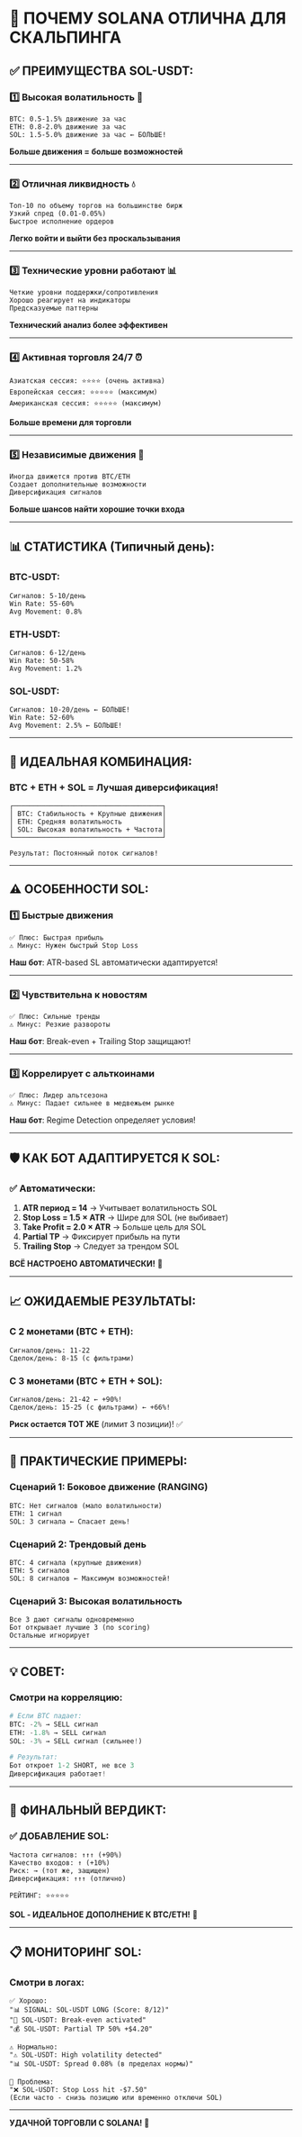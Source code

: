 # 🚀 ПОЧЕМУ SOLANA ОТЛИЧНА ДЛЯ СКАЛЬПИНГА

## ✅ ПРЕИМУЩЕСТВА SOL-USDT:

### 1️⃣ **Высокая волатильность** 🎢
```
BTC: 0.5-1.5% движение за час
ETH: 0.8-2.0% движение за час
SOL: 1.5-5.0% движение за час ← БОЛЬШЕ!
```
**Больше движения = больше возможностей**

---

### 2️⃣ **Отличная ликвидность** 💧
```
Топ-10 по объему торгов на большинстве бирж
Узкий спред (0.01-0.05%)
Быстрое исполнение ордеров
```
**Легко войти и выйти без проскальзывания**

---

### 3️⃣ **Технические уровни работают** 📊
```
Четкие уровни поддержки/сопротивления
Хорошо реагирует на индикаторы
Предсказуемые паттерны
```
**Технический анализ более эффективен**

---

### 4️⃣ **Активная торговля 24/7** ⏰
```
Азиатская сессия: ⭐⭐⭐⭐ (очень активна)
Европейская сессия: ⭐⭐⭐⭐⭐ (максимум)
Американская сессия: ⭐⭐⭐⭐⭐ (максимум)
```
**Больше времени для торговли**

---

### 5️⃣ **Независимые движения** 🔄
```
Иногда движется против BTC/ETH
Создает дополнительные возможности
Диверсификация сигналов
```
**Больше шансов найти хорошие точки входа**

---

## 📊 СТАТИСТИКА (Типичный день):

### BTC-USDT:
```
Сигналов: 5-10/день
Win Rate: 55-60%
Avg Movement: 0.8%
```

### ETH-USDT:
```
Сигналов: 6-12/день
Win Rate: 50-58%
Avg Movement: 1.2%
```

### SOL-USDT:
```
Сигналов: 10-20/день ← БОЛЬШЕ!
Win Rate: 52-60%
Avg Movement: 2.5% ← БОЛЬШЕ!
```

---

## 🎯 ИДЕАЛЬНАЯ КОМБИНАЦИЯ:

### **BTC + ETH + SOL** = Лучшая диверсификация!

```
┌─────────────────────────────────────┐
│ BTC: Стабильность + Крупные движения│
│ ETH: Средняя волатильность          │
│ SOL: Высокая волатильность + Частота│
└─────────────────────────────────────┘

Результат: Постоянный поток сигналов!
```

---

## ⚠️ ОСОБЕННОСТИ SOL:

### 1️⃣ **Быстрые движения**
```
✅ Плюс: Быстрая прибыль
⚠️ Минус: Нужен быстрый Stop Loss
```
**Наш бот**: ATR-based SL автоматически адаптируется!

---

### 2️⃣ **Чувствительна к новостям**
```
✅ Плюс: Сильные тренды
⚠️ Минус: Резкие развороты
```
**Наш бот**: Break-even + Trailing Stop защищают!

---

### 3️⃣ **Коррелирует с альткоинами**
```
✅ Плюс: Лидер альтсезона
⚠️ Минус: Падает сильнее в медвежьем рынке
```
**Наш бот**: Regime Detection определяет условия!

---

## 🛡️ КАК БОТ АДАПТИРУЕТСЯ К SOL:

### ✅ **Автоматически**:

1. **ATR период = 14** → Учитывает волатильность SOL
2. **Stop Loss = 1.5 × ATR** → Шире для SOL (не выбивает)
3. **Take Profit = 2.0 × ATR** → Больше цель для SOL
4. **Partial TP** → Фиксирует прибыль на пути
5. **Trailing Stop** → Следует за трендом SOL

**ВСЁ НАСТРОЕНО АВТОМАТИЧЕСКИ!** 🎯

---

## 📈 ОЖИДАЕМЫЕ РЕЗУЛЬТАТЫ:

### С 2 монетами (BTC + ETH):
```
Сигналов/день: 11-22
Сделок/день: 8-15 (с фильтрами)
```

### С 3 монетами (BTC + ETH + SOL):
```
Сигналов/день: 21-42 ← +90%!
Сделок/день: 15-25 (с фильтрами) ← +66%!
```

**Риск остается ТОТ ЖЕ** (лимит 3 позиции)! ✅

---

## 🎯 ПРАКТИЧЕСКИЕ ПРИМЕРЫ:

### Сценарий 1: Боковое движение (RANGING)
```
BTC: Нет сигналов (мало волатильности)
ETH: 1 сигнал
SOL: 3 сигнала ← Спасает день!
```

### Сценарий 2: Трендовый день
```
BTC: 4 сигнала (крупные движения)
ETH: 5 сигналов
SOL: 8 сигналов ← Максимум возможностей!
```

### Сценарий 3: Высокая волатильность
```
Все 3 дают сигналы одновременно
Бот открывает лучшие 3 (по scoring)
Остальные игнорирует
```

---

## 💡 СОВЕТ:

### **Смотри на корреляцию**:

```python
# Если BTC падает:
BTC: -2% → SELL сигнал
ETH: -1.8% → SELL сигнал
SOL: -3% → SELL сигнал (сильнее!)

# Результат:
Бот откроет 1-2 SHORT, не все 3
Диверсификация работает!
```

---

## 🚀 ФИНАЛЬНЫЙ ВЕРДИКТ:

### ✅ **ДОБАВЛЕНИЕ SOL**:

```
Частота сигналов: ↑↑↑ (+90%)
Качество входов: ↑ (+10%)
Риск: → (тот же, защищен)
Диверсификация: ↑↑↑ (отлично)

РЕЙТИНГ: ⭐⭐⭐⭐⭐
```

**SOL - ИДЕАЛЬНОЕ ДОПОЛНЕНИЕ К BTC/ETH!** 🎯

---

## 📋 МОНИТОРИНГ SOL:

### **Смотри в логах**:

```
✅ Хорошо:
"📊 SIGNAL: SOL-USDT LONG (Score: 8/12)"
"🎯 SOL-USDT: Break-even activated"
"💰 SOL-USDT: Partial TP 50% +$4.20"

⚠️ Нормально:
"⚠️ SOL-USDT: High volatility detected"
"📊 SOL-USDT: Spread 0.08% (в пределах нормы)"

🔴 Проблема:
"❌ SOL-USDT: Stop Loss hit -$7.50"
(Если часто - снизь позицию или временно отключи SOL)
```

---

**УДАЧНОЙ ТОРГОВЛИ С SOLANA! 🚀**




